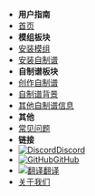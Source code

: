 - **用户指南**
- [首页](./)
- **模组板块**
- [安装模组](installing-mods)
- [安装自制谱](installing-songs)
- **自制谱板块**
- [创作自制谱](creating-charts)
- [自制谱背景](chart-backgrounds)
- [其他自制谱信息](misc-charting-info)
- **其他**
- [常见问题](faq)
- **链接**
- [![Discord](https://icongr.am/simple/discord.svg?colored&size=16)Discord](https://discord.gg/KVzKRsbetJ)
- [![GitHub](https://icongr.am/simple/github.svg?color=808080&size=16)GitHub](https://github.com/tc-mods/TromboneChampModdingWiki)
- [![翻译](https://icongr.am/material/translate.svg?color=808080&size=16)翻译](https://crowdin.com/project/trombone-champ-modding-wiki)
- [关于我们](about)
